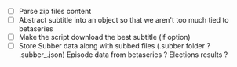- [ ] Parse zip files content
- [ ] Abstract subtitle into an object so that we aren't too much tied to betaseries
- [ ] Make the script download the best subtitle (if option)
- [ ] Store Subber data along with subbed files (.subber folder ? .subber_<filename>.json)
      Episode data from betaseries ?
      Elections results ?
